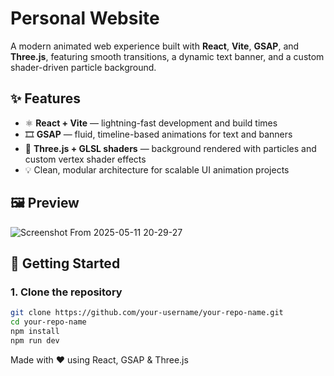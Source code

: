 # Personal Website


A modern animated web experience built with **React**, **Vite**, **GSAP**, and **Three.js**, featuring smooth transitions, a dynamic text banner, and a custom shader-driven particle background.


## ✨ Features

- ⚛️ **React + Vite** — lightning-fast development and build times
- 🎞️ **GSAP** — fluid, timeline-based animations for text and banners
- 🌌 **Three.js + GLSL shaders** — background rendered with particles and custom vertex shader effects
- 💡 Clean, modular architecture for scalable UI animation projects

## 🖼️ Preview

![Screenshot From 2025-05-11 20-29-27](https://github.com/user-attachments/assets/8c24c81b-13e1-4920-b95b-03b5b59c6c40)

## 🚀 Getting Started

### 1. Clone the repository

```bash
git clone https://github.com/your-username/your-repo-name.git
cd your-repo-name
npm install
npm run dev
```

Made with ❤️ using React, GSAP & Three.js
